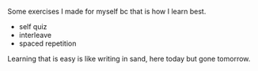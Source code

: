 Some exercises I made for myself bc that is how I learn best.

- self quiz
- interleave
- spaced repetition


Learning that is easy is like writing in sand, here today but gone tomorrow.